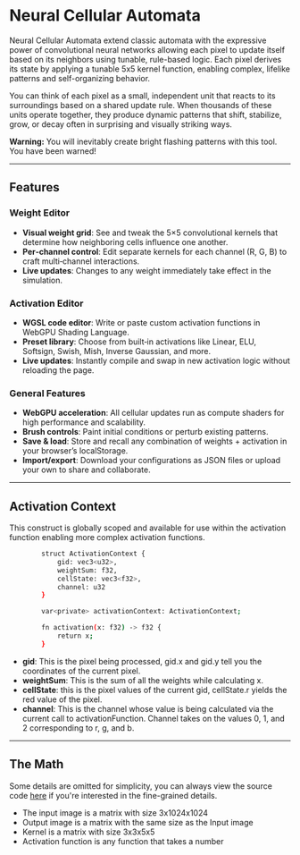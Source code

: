 # Neural Cellular Automata
Neural Cellular Automata extend classic automata with the expressive power of convolutional neural networks allowing each pixel to update itself based on its neighbors using tunable, rule-based logic. Each pixel derives its state by applying a tunable 5x5 kernel function, enabling complex, lifelike patterns and self-organizing behavior. 

You can think of each pixel as a small, independent unit that reacts to its surroundings based on a shared update rule. When thousands of these units operate together, they produce dynamic patterns that shift, stabilize, grow, or decay often in surprising and visually striking ways.

**Warning:** You will inevitably create bright flashing patterns with this tool. You have been warned!

---

## Features

### Weight Editor
- **Visual weight grid**: See and tweak the 5×5 convolutional kernels that determine how neighboring cells influence one another.
- **Per‑channel control**: Edit separate kernels for each channel (R, G, B) to craft multi‑channel interactions.
- **Live updates**: Changes to any weight immediately take effect in the simulation.

### Activation Editor
- **WGSL code editor**: Write or paste custom activation functions in WebGPU Shading Language.
- **Preset library**: Choose from built‑in activations like Linear, ELU, Softsign, Swish, Mish, Inverse Gaussian, and more.
- **Live updates**: Instantly compile and swap in new activation logic without reloading the page.

### General Features
- **WebGPU acceleration**: All cellular updates run as compute shaders for high performance and scalability.
- **Brush controls**: Paint initial conditions or perturb existing patterns.
- **Save & load**: Store and recall any combination of weights + activation in your browser’s localStorage.
- **Import/export**: Download your configurations as JSON files or upload your own to share and collaborate.

---
## Activation Context
This construct is globally scoped and available for use within the activation function enabling more complex activation functions.
```bash
        struct ActivationContext {
            gid: vec3<u32>,
            weightSum: f32,
            cellState: vec3<f32>,
            channel: u32
        }

        var<private> activationContext: ActivationContext;

        fn activation(x: f32) -> f32 {
            return x;
        }
```

- **gid**: This is the pixel being processed, gid.x and gid.y tell you the coordinates of the current pixel.
- **weightSum**: This is the sum of all the weights while calculating x.
- **cellState**: this is the pixel values of the current gid, cellState.r yields the red value of the pixel.
- **channel**: This is the channel whose value is being calculated via the current call to activationFunction. Channel takes on the values 0, 1, and 2 corresponding to r, g, and b.

---


## The Math

Some details are omitted for simplicity, you can always view the source code [here](https://github.com/Stermere/Neural-Automata-Playground/) if you're interested in the fine-grained details.

- The input image is a matrix with size 3x1024x1024
- Output image is a matrix with the same size as the Input image
- Kernel is a matrix with size 3x3x5x5
- Activation function is any function that takes a number
